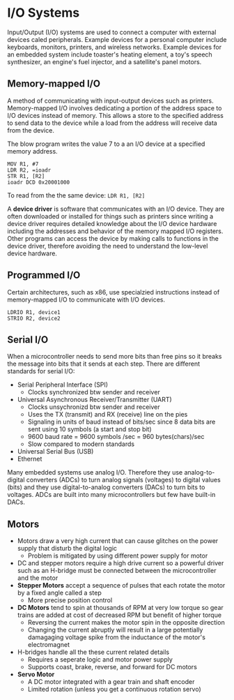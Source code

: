 # I/O Systems

Input/Output (I/O) systems are used to connect a computer with external devices caled peripherals. Example devices for a personal computer include keyboards, monitors, printers, and wireless networks. Example devices for an embedded system include toaster's heating element, a toy's speech synthesizer, an engine's fuel injector, and a satellite's panel motors.

## Memory-mapped I/O
A method of communicating with input-output devices such as printers. Memory-mapped I/O involves dedicating a portion of the address space to I/O devices instead of memory. This allows a store to the specified address to send data to the device while a load from the address will receive data from the device.

The blow program writes the value 7 to a an I/O device at a specified memory address.
``` assembly
MOV R1, #7
LDR R2, =ioadr
STR R1, [R2]
ioadr DCD 0x20001000
```
To read from the the same device: `LDR R1, [R2]`

A **device driver** is software that communicates with an I/O device. They are often downloaded or installed for things such as printers since writing a device driver requires detailed knowledge about the I/O device hardware including the addresses and behavior of the memory mapped I/O registers. Other programs can access the device by making calls to functions in the device driver, therefore avoiding the need to understand the low-level device hardware. 

## Programmed I/O
Certain architectures, such as x86, use specialzied instructions instead of memory-mapped I/O to communicate with I/O devices.

``` assembly
LDRIO R1, device1
STRIO R2, device2
```

## Serial I/O
When a microcontroller needs to send more bits than free pins so it breaks the message into bits that it sends at each step. 
There are different standards for serial I/O:

- Serial Peripheral Interface (SPI)
    - Clocks synchronized btw sender and receiver
- Universal Asynchronous Receiver/Transmitter (UART)
    - Clocks unsychronizd btw sender and receiver
    - Uses the TX (transmit) and RX (receive) line on the pies
    - Signaling in units of baud instead of bits/sec since 8 data bits are sent using 10 symbols (a start and stop bit)
    - 9600 baud rate = 9600 symbols /sec = 960 bytes(chars)/sec
    - Slow compared to modern standards
- Universal Serial Bus (USB)
- Ethernet


Many embedded systems use analog I/O. Therefore they use analog-to-digital converters (ADCs) to turn analog signals (voltages) to digital values (bits) and they use digital-to-analog converters (DACs) to turn bits to voltages. ADCs are built into many microcontrollers but few have built-in DACs.

## Motors 
- Motors draw a very high current that can cause glitches on the power supply that disturb the digital logic
    - Problem is mitigated by using different power supply for motor
- DC and stepper motors require a high drive current so a powerful driver such as an H-bridge must be connected between the microcontroller and the motor
- **Stepper Motors** accept a sequence of pulses that each rotate the motor by a fixed angle called a step 
    - More precise position control
- **DC Motors** tend to spin at thousands of RPM at very low torque so gear trains are added at cost of decreased RPM but benefit of higher torque
    - Reversing the current makes the motor spin in the opposite direction
    - Changing the current abruptly will result in a large potentially damagaging voltage spike from the inductance of the motor's electromagnet
- H-bridges handle all the these current related details
    - Requires a seperate logic and motor power supply 
    - Supports coast, brake, reverse, and forward for DC motors
- **Servo Motor**
    - A DC motor integrated with a gear train and shaft encoder
    - Limited rotation (unless you get a continuous rotation servo)

